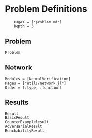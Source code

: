 # Problem Definitions

```@contents
	Pages = ["problem.md"]
	Depth = 3
```

## Problem

```@docs
Problem
```

## Network

```@autodocs
Modules = [NeuralVerification]
Pages = ["utils/network.jl"]
Order = [:type, :function]
```

## Results

```@docs
Result
BasicResult
CounterExampleResult
AdversarialResult
ReachabilityResult
```